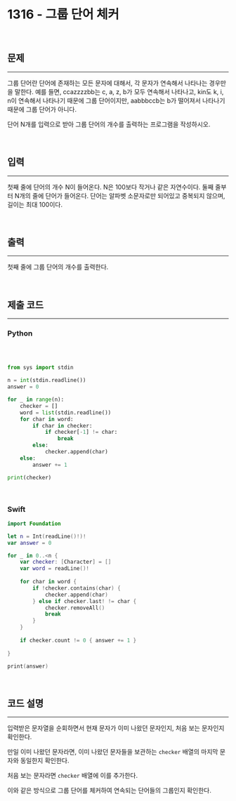 # 1316 - 그룹 단어 체커

<br>

## 문제
---

그룹 단어란 단어에 존재하는 모든 문자에 대해서, 각 문자가 연속해서 나타나는 경우만을 말한다. 예를 들면, ccazzzzbb는 c, a, z, b가 모두 연속해서 나타나고, kin도 k, i, n이 연속해서 나타나기 때문에 그룹 단어이지만, aabbbccb는 b가 떨어져서 나타나기 때문에 그룹 단어가 아니다.

단어 N개를 입력으로 받아 그룹 단어의 개수를 출력하는 프로그램을 작성하시오.

<br>

## 입력
---

첫째 줄에 단어의 개수 N이 들어온다. N은 100보다 작거나 같은 자연수이다. 둘째 줄부터 N개의 줄에 단어가 들어온다. 단어는 알파벳 소문자로만 되어있고 중복되지 않으며, 길이는 최대 100이다.

<br>

## 출력
---

첫째 줄에 그룹 단어의 개수를 출력한다.

<br>

## 제출 코드
---

### Python

<br>

```python

from sys import stdin

n = int(stdin.readline())
answer = 0

for _ in range(n):
    checker = []
    word = list(stdin.readline())
    for char in word:
        if char in checker:
            if checker[-1] != char:
                break
        else:
            checker.append(char)
    else:
        answer += 1

print(checker)
```

<br>

### Swift

```swift
import Foundation

let n = Int(readLine()!)!
var answer = 0

for _ in 0..<n {
    var checker: [Character] = []
    var word = readLine()!
    
    for char in word {
        if !checker.contains(char) {
            checker.append(char)
        } else if checker.last! != char {
            checker.removeAll()
            break
        }
    }
    
    if checker.count != 0 { answer += 1 }
    
}

print(answer)
```

<br>

## 코드 설명
---

입력받은 문자열을 순회하면서 현재 문자가 이미 나왔던 문자인지, 처음 보는 문자인지 확인한다.

만일 이미 나왔던 문자라면, 이미 나왔던 문자들을 보관하는 `checker` 배열의 마지막 문자와 동일한지 확인한다.

처음 보는 문자라면 `checker` 배열에 이를 추가한다.

이와 같은 방식으로 그룹 단어를 체커하여 연속되는 단어들의 그룹인지 확인한다.

